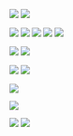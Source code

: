
![](<assets/1715417589517.png>)
![](<assets/1715417589721.png>)

![](<assets/1715417589853.png>)
![](<assets/1715417589988.png>)
![](<assets/1715417590229.png>)
![](<assets/1715417590359.png>)
![](<assets/1715417590506.png>)

![](<assets/1715417590640.png>)
![](<assets/1715417590843.png>)

![](<assets/1715417590990.png>)
![](<assets/1715417591122.png>)

![](<assets/1715417591313.png>)

![](<assets/1715417591440.png>)

![](<assets/1715417591617.png>)
![](<assets/1715417591779.png>)
